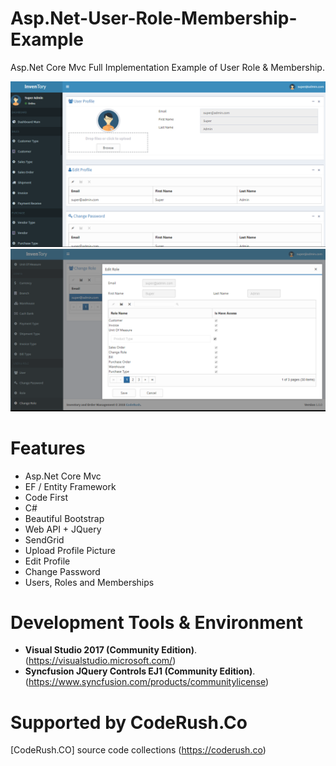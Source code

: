 # Asp.Net-User-Role-Membership-Example
Asp.Net Core Mvc Full Implementation Example of User Role &amp; Membership.

![userrolemembership1](coderush/wwwroot/images/scm3.png)
![userrolemembership1](coderush/wwwroot/images/scm2.png)


# Features

- Asp.Net Core Mvc
- EF / Entity Framework
- Code First
- C#
- Beautiful Bootstrap
- Web API + JQuery
- SendGrid
- Upload Profile Picture
- Edit Profile
- Change Password
- Users, Roles and Memberships


# Development Tools & Environment

- **Visual Studio 2017 (Community Edition)**. (https://visualstudio.microsoft.com/) 
- **Syncfusion JQuery Controls EJ1 (Community Edition)**. (https://www.syncfusion.com/products/communitylicense)



# Supported by CodeRush.Co
[CodeRush.CO] source code collections (https://coderush.co)




